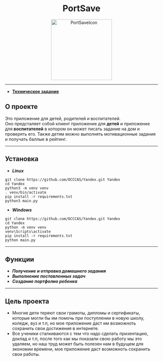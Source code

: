 <h1 align="center">PortSave</h1>
<p align="center">
<img src="https://user-images.githubusercontent.com/72919856/139598201-9870b7e3-fab5-4e20-8acd-fdcc7a841a81.png" alt="PortSaveIcon" width="200">
</p>

---

* <a href="https://github.com/OCCCAS/Yandex/blob/master/TS.md"><b>Техническое задание</b></a>

## О проекте

<p>Это приложение для детей, родителей и воспитателей.<br>
Оно предсталяет собой клиент приложение для <b>детей</b> и приложение для <b>воспитателей</b> в котором он может писать задание на дом и проверять его. 
Также детям можно выполнять мотивационные задания и получать баллые в рейтинг.</p>

---
## Установка

* ***Linux***
``` shell
git clone https://github.com/OCCCAS/Yandex.git Yandex
cd Yandex
python3 -m venv venv
. venv/bin/activate
pip install -r requirements.txt
python3 main.py
```
* ***Windows***
``` shell
git clone https://github.com/OCCCAS/Yandex.git Yandex
cd Yandex
python -m venv venv
venv\Scripts\activate
pip install -r requirements.txt
python main.py
```
___
## Функции

* ***Получение и отправка домашнего задания***
* ***Выполнение поставленных задач***
* ***Создание портфолио ребенка***

---
## Цель проекта

* Многие дети теряют свои грамоты, дипломы и сертификаты, которые могли бы им помочь при поступлении в новую школу, коледж, вуз и т.п, но мое приложение даст им возможноть сохранить свои достижения в интернете.
* Все ученики сталкиваются с тем что надо сделать призентацию, доклад и т.п, после того как мы показали свою работу мы это удаляем, но наш труд может быть полезен нам в будущем для экономии времени, мое приложение даст возможноть сохранить свои работы.
